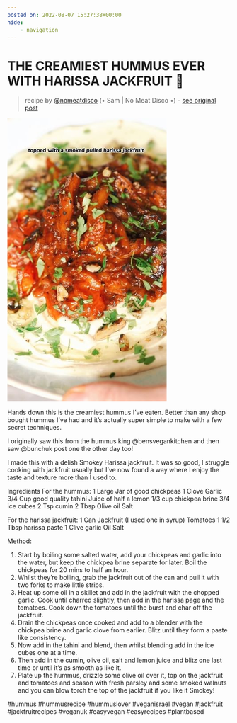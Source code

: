```yaml
---
posted on: 2022-08-07 15:27:38+00:00
hide:
    - navigation
---
```


# THE CREAMIEST HUMMUS EVER WITH HARISSA JACKFRUIT 🫘  

> recipe by [@nomeatdisco](https://www.instagram.com/nomeatdisco/) 
(• Sam | No Meat Disco •) - [see original post](https://instagram.com/p/Cg9pcjSKTrC)

![](../img/nomeatdisco_07-08-2022_1508.png)


Hands down this is the creamiest hummus I’ve eaten. Better than any shop bought hummus I’ve had and it’s actually super simple to make with a few secret techniques.

I originally saw this from the hummus king @bensvegankitchen and then saw @bunchuk post one the other day too! 

I made this with a delish Smokey Harissa jackfruit. It was so good, I struggle cooking with jackfruit usually but I’ve now found a way where I enjoy the taste and texture more than I used to.

Ingredients
For the hummus:
1 Large Jar of good chickpeas
1 Clove Garlic
3/4 Cup good quality tahini 
Juice of half a lemon
1/3 cup chickpea brine
3/4 ice cubes
2 Tsp cumin
2 Tbsp Olive oil
Salt

For the harissa jackfruit:
1 Can Jackfruit (I used one in syrup)
Tomatoes
1 1/2 Tbsp harissa paste
1 Clive garlic
Oil 
Salt

Method: 
1. Start by boiling some salted water, add your chickpeas and garlic into the water, but keep the chickpea brine separate for later. Boil the chickpeas for 20 mins to half an hour.
2. Whilst they’re boiling, grab the jackfruit out of the can and pull it with two forks to make little strips.
3. Heat up some oil in a skillet and add in the jackfruit with the chopped garlic. Cook until charred slightly, then add in the harissa page and the tomatoes. Cook down the tomatoes until the burst and char off the jackfruit.
4. Drain the chickpeas once cooked and add to a blender with the chickpea brine and garlic clove from earlier. Blitz until they form a paste like consistency.
5. Now add in the tahini and blend, then whilst blending add in the ice cubes one at a time.
6. Then add in the cumin, olive oil, salt and lemon juice and blitz one last time or until it’s as smooth as like it.
7. Plate up the hummus, drizzle some olive oil over it, top on the jackfruit and tomatoes and season with fresh parsley and some smoked walnuts and you can blow torch the top of the jackfruit if you like it Smokey! 

\#hummus \#hummusrecipe \#hummuslover \#veganisrael \#vegan \#jackfruit \#jackfruitrecipes \#veganuk \#easyvegan \#easyrecipes \#plantbased 